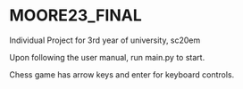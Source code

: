 # MOORE23_FINAL
Individual Project for 3rd year of university, sc20em


Upon following the user manual, run main.py to start. 


Chess game has arrow keys and enter for keyboard controls.
